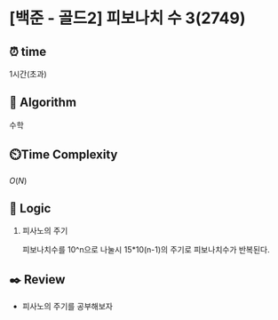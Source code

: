 # [백준 - 골드2] 피보나치 수 3(2749)

## ⏰  **time**

1시간(초과)

## :pushpin: **Algorithm**

수학

## ⏲️**Time Complexity**

$O(N)$

## :round_pushpin: **Logic**
1. 피사노의 주기

   피보나치수를 10^n으로 나눌시 15*10(n-1)의 주기로 피보나치수가 반복된다.

## :black_nib: **Review**
- 피사노의 주기를 공부해보자
